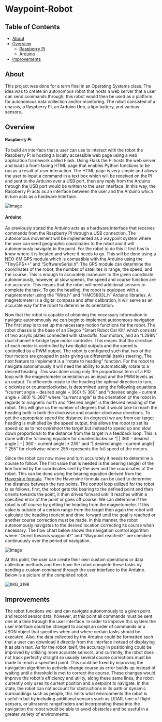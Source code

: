 # Waypoint-Robot
## Table of Contents
* [About](#About)
* [Overview](#Overview)
  * [Raspberry Pi](#Raspberry-Pi)
  * [Arduino](#Arduino)
* [Improvements](#Improvements)

## About
This project was done for a term final in an Operating Systems class. The idea was to create an autonomous robot that hosts a web server that a user can send commands through, this robot would then be used as a platform for autonomous data collection and/or monitoring. The robot consisted of a chassis, a Raspberry Pi, an Arduino Uno, a lipo battery, and various sensors.

## Overview
#### Raspberry Pi
To build an interface that a user can use to interact with the robot the Raspberry Pi is hosting a locally accessible web page using a web application framework called Flask. Using Flask the Pi hosts the web server and loads a front-facing HTML page that enables Python functions to be run as a result of user interaction. The HTML page is very simple and allows the user to input a command in a text box which will be received on the Pi and sent to the Arduino over a USB port, then any reply from the Arduino through the USB port would be written to the user interface. In this way, the Raspberry Pi acts as an interface between the user and the Arduino which in turn acts as a hardware interface.

![image](https://github.com/JoshCircenis/Waypoint-Robot/assets/98178221/32bbfd60-07f3-42b8-8f3d-222ca6bcbc0b)

#### Arduino
As previously stated the Arduino acts as a hardware interface that receives commands from the Raspberry PI through a USB connection. The autonomous movement will be implemented as a waypoint system where the user can send geographic coordinates to the robot and it will autonomously navigate to the point. For the robot to do this it first has to know where it is located and where it needs to go. This will be done using a NEO-6M GPS module which is compatible with the Arduino using the “TinyGPS++” and “SoftwareSerial.h”. The GPS module can determine the coordinates of the robot, the number of satellites in range, the speed, and the course. This is enough to accurately maneuver to the given coordinate autonomously, however, at slow speeds, the speed and course function are not accurate. This means that the robot will need additional sensors to complete the task. To get the heading, the robot is equipped with a magnetometer using the “Wire.h” and “HMC5883L.h” Arduino libraries. A magnetometer is a digital compass and after calibration, it will serve as an accurate way for the robot to determine its orientation.

Now that the robot is capable of obtaining the necessary information to navigate autonomously we can begin to implement autonomous navigation. The first step is to set up the necessary motion functions for the robot. The robot chassis is the base of an Elegoo "Smart Robot Car Kit" which consists of two acrylic plates connected with standoffs, four motors, and an “L298N” dual channel h-bridge type motor controller. This means that the direction of each motor is controlled by two digital outputs and the speed is controlled by a PWM output. The robot is configured such that two of the four motors are grouped in pairs giving us differential (tank) steering. The next feature to implement is a “rotate to heading” function. For the robot to navigate autonomously it will need the ability to automatically rotate to a desired heading. This was done using only the proportional term of a PID loop with the magnetometer orientation as an input and the PWM levels as an output. To efficiently rotate to the heading the optimal direction to turn, clockwise or counterclockwise, is determined using the following equations “(current angle - desired angle + 360) % 360” and “(desired angle - current angle + 360) % 360” where “current angle” is the orientation of the robot in regards to magnetic north and “desired angle” is the desired heading of the robot. This will give us the number of degrees that it would take to reach the heading both in both the clockwise and counter-clockwise directions. To get the appropriate speed the distance (in degrees) we are from our target heading is multiplied by the speed output, this allows the robot to set its speed so as to not overshoot the target but instead to speed up and slow down proportional to the distance from the target in a feedback loop. This is done with the following equation for counterclockwise
“| | 360 - desired angle | - | 360 - current angle| * 255” and “| desired angle - current angle| * 255” for clockwise where 255 represents the full speed of the motors.

Since the robot can now move and turn accurately it needs to determine a course to follow. The first value that is needed is the bearing (angle) of the line formed by the coordinates sent by the user and the coordinates of the robot. This can be done using the bearing equation derived from the [Haversine formula](https://community.esri.com/t5/coordinate-reference-systems-blog/distance-on-a-sphere-the-haversine-formula/ba-p/902128#:~:text=All%20of%20these%20can%20be,longitude%20of%20the%20two%20points.). Then the Haversine formula can be used to determine the distance between the two points. The control loop utilized for the robot is as follows, first, the robot gets the bearing to the defined point and then orients towards the point, it then drives forward until it reaches within a specified error of the point or goes off course. We can determine if the robot is off course by getting the heading from the magnetometer. If this value is outside of a certain range from the target then again the robot will calculate the heading reorient and drive forward until the goal is reached or another course correction must be made. In this manner, the robot autonomously navigates to the desired location correcting its course when necessary. The flow chart below shows the navigation control algorithm where “Orient towards waypoint?” and “Waypoint reached?” are checked continuously over the period of navigation.

![image](https://github.com/JoshCircenis/Waypoint-Robot/assets/98178221/eca6abab-dbfb-4580-bc60-388581380987)

At this point, the user can create their own custom operations or data collection methods and then have the robot complete these tasks by sending a custom command through the user interface to the Arduino. Below is a picture of the completed robot.

![IMG_3198](https://github.com/JoshCircenis/Waypoint-Robot/assets/98178221/afdd4004-9973-40de-89e4-5ce28f5457f6)

## Improvements
The robot functions well and can navigate autonomously to a given point and record sensor data, however, at this point all commands must be sent one at a time through the user interface. In order to improve this system the user interface could be changed to accept an order of commands or a JSON object that specifies when and where certain tasks should be executed. Also, the data collected by the Arduino could be formatted such that a user can download it directly from the interface instead of displaying it as plain text. As for the robot itself, the accuracy in positioning could be improved by utilizing more accurate sensors, and currently, the robot does not track perfectly straight so usually several course corrections must be made to reach a specified point. This could be fixed by improving the navigation algorithm to actively change course as error builds up instead of waiting until a threshold is met to correct the course. These changes would improve the robot's efficiency and utility, along these same lines, the robot currently only uses its current position and a setpoint to navigate. In this state, the robot can not account for obstructions in its path or dynamic surroundings such as people, this limits what environments the robot is useful in but by including additional sensors such as LIDAR, time of flight sensors, or ultrasonic rangefinders and incorporating these into the navigation the robot would be able to avoid obstacles and be useful in a greater variety of environments.
